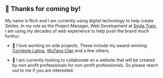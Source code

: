 ## 👋 Thanks for coming by!

My name is Rich and I am currently using digital technology to help create Smiles. In my role as the Project Manager, Web Development at [Smile Train](https://smiletrain.org/), I am using my decades of web experience to help push the brand much furthur. 

- 🔭 I love working on side projects. These include my award-winning [Corriente Latina](https://corrientelatina.com/), [WuTang Clan](https://wutangclan.net/) and a few others.

- 👯 I am currently looking to collaborate on a website that will be created by non-profit professionals for non-profit professionals. So please reach out to me if you are interested.


<!--
**chiriboga/chiriboga** is a ✨ _special_ ✨ repository because its `README.md` (this file) appears on your GitHub profile.

Here are some ideas to get you started:

- 🔭 I’m currently working on ...
- 🌱 I’m currently learning ...
- 👯 I’m looking to collaborate on ...
- 🤔 I’m looking for help with ...
- 💬 Ask me about ...
- 📫 How to reach me: ...
- 😄 Pronouns: ...
- ⚡ Fun fact: ...
-->

